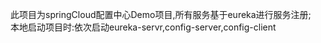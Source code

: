 此项目为springCloud配置中心Demo项目,所有服务基于eureka进行服务注册;  
本地启动项目时:依次启动eureka-servr,config-server,config-client
